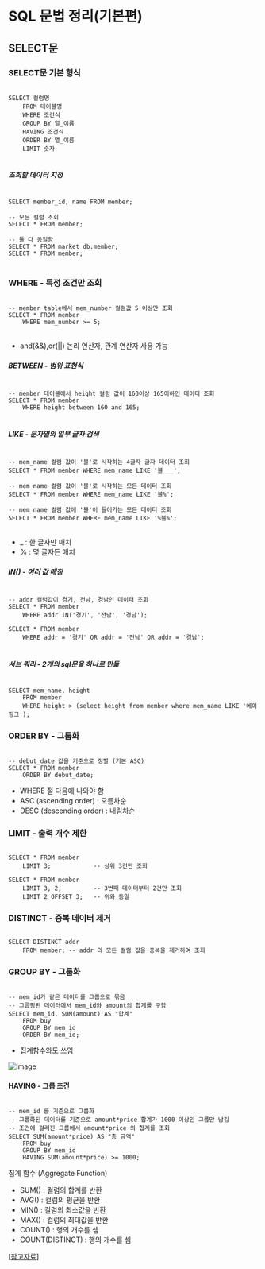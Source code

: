 # SQL 문법 정리(기본편)
## SELECT문

### SELECT문 기본 형식
<pre>
<code>
SELECT 컬럼명
	FROM 테이블명
	WHERE 조건식
	GROUP BY 열_이름
	HAVING 조건식
	ORDER BY 열_이름 
	LIMIT 숫자
</code>
</pre>

##### 조회할 데이터 지정
<pre>
<code>
SELECT member_id, name FROM member;

-- 모든 컬럼 조회
SELECT * FROM member;

-- 둘 다 동일함
SELECT * FROM market_db.member;
SELECT * FROM member;
</code>
</pre>

### WHERE - 특정 조건만 조회
<pre>
<code>
-- member table에서 mem_number 컬럼값 5 이상만 조회
SELECT * FROM member 
	WHERE mem_number >= 5;
</code>
</pre>
- and(&&),or(||) 논리 연산자, 관계 연산자 사용 가능

##### BETWEEN  -  범위 표현식
<pre>
<code>
-- member 테이블에서 height 컬럼 값이 160이상 165이하인 데이터 조회
SELECT * FROM member 
	WHERE height between 160 and 165;
</code>
</pre>

##### LIKE -  문자열의 일부 글자 검색
<pre>
<code>
-- mem_name 컬럼 값이 '블'로 시작하는 4글자 글자 데이터 조회
SELECT * FROM member WHERE mem_name LIKE '블___';

-- mem_name 컬럼 값이 '블'로 시작하는 모든 데이터 조회
SELECT * FROM member WHERE mem_name LIKE '블%';

-- mem_name 컬럼 값에 '블'이 들어가는 모든 데이터 조회
SELECT * FROM member WHERE mem_name LIKE '%블%';
</code>
</pre>
- _ : 한 글자만 매치
- % : 몇 글자든 매치

##### IN()  - 여러 값 매칭
<pre>
<code>
-- addr 컬럼값이 경기, 전남, 경남인 데이터 조회
SELECT * FROM member 
	WHERE addr IN('경기', '전남', '경남');

SELECT * FROM member
	WHERE addr = '경기' OR addr = '전남' OR addr = '경남';
</code>
</pre>

##### 서브 쿼리 - 2개의 sql문을 하나로 만듦
<pre><code>
SELECT mem_name, height 
	FROM member 
	WHERE height > (select height from member where mem_name LIKE '에이핑크');
</code></pre>

### ORDER BY - 그룹화
<pre><code>
-- debut_date 값을 기준으로 정렬 (기본 ASC)
SELECT * FROM member
	ORDER BY debut_date;
</code></pre>

- WHERE 절 다음에 나와야 함
- ASC (ascending order) : 오름차순
- DESC (descending order) : 내림차순

### LIMIT  -  출력 개수 제한
<pre><code>
SELECT * FROM member
	LIMIT 3;    		-- 상위 3건만 조회

SELECT * FROM member
	LIMIT 3, 2; 		-- 3번째 데이터부터 2건만 조회
	LIMIT 2 OFFSET 3; 	-- 위와 동일
</code></pre>

### DISTINCT - 중복 데이터 제거
<pre><code>
SELECT DISTINCT addr
	FROM member; -- addr 의 모든 컬럼 값을 중복을 제거하여 조회
</code></pre>

### GROUP BY - 그룹화
<pre><code>
-- mem_id가 같은 데이터를 그룹으로 묶음
-- 그룹핑된 데이터에서 mem_id와 amount의 합계를 구함
SELECT mem_id, SUM(amount) AS "합계"
	FROM buy
  	GROUP BY mem_id
  	ORDER BY mem_id;
</code></pre>
- 집계함수와도 쓰임

![image](https://github.com/user-attachments/assets/10fae14e-2a87-436f-b213-1f60eaccc27e)

#### HAVING - 그룹 조건
<pre><code>
-- mem_id 를 기준으로 그룹화
-- 그룹화된 데이터를 기준으로 amount*price 합계가 1000 이상인 그룹만 남김
-- 조건에 걸러진 그룹에서 amount*price 의 합계를 조회
SELECT SUM(amount*price) AS "총 금액"
	FROM buy
    GROUP BY mem_id
    HAVING SUM(amount*price) >= 1000;
</code></pre>

집계 함수 (Aggregate Function)
- SUM() : 컬럼의 합계를 반환
- AVG() : 컬럼의 평균을 반환
- MIN() : 컬럼의 최소값을 반환
- MAX() : 컬럼의 최대값을 반환
- COUNT() : 행의 개수를 셈
- COUNT(DISTINCT) : 행의 개수를 셈

[[참고자료](https://rachel0115.tistory.com/entry/SQL-%EA%B8%B0%EB%B3%B8-%EB%AC%B8%EB%B2%95-%EC%A0%95%EB%A6%AC-SELECT-%EC%A0%88#%F0%9F%93%8C%20ORDER%20BY%C2%A0%20-%C2%A0%20%EC%A1%B0%ED%9A%8C%EB%90%9C%20%EB%8D%B0%EC%9D%B4%ED%84%B0%EB%A5%BC%20%EC%A0%95%EB%A0%AC-1)]
